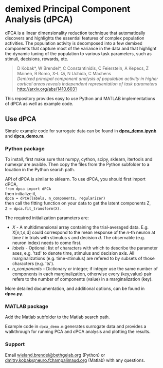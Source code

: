 demixed Principal Component Analysis (dPCA)
===========================================

dPCA is a linear dimensionality reduction technique that automatically discovers and highlights the essential features of complex population activities. The population activity is decomposed into a few demixed components that capture most of the variance in the data and that highlight the dynamic tuning of the population to various task parameters, such as stimuli, decisions, rewards, etc.

> D Kobak*, W Brendel*, C Constantinidis, C Feierstein,
A Kepecs, Z Mainen, R Romo, X-L Qi, N Uchida, C Machens<br>
> *Demixed principal component analysis of population activity in higher cortical areas reveals independent representation of task parameters*<br>
> http://arxiv.org/abs/1410.6031

This repository provides easy to use Python and MATLAB implementations of dPCA as well as example code.

## Use dPCA

Simple example code for surrogate data can be found in [**dpca_demo.ipynb**](http://nbviewer.ipython.org/github/wielandbrendel/dPCA/blob/master/python/dPCA_demo.ipynb) and **dpca_demo.m**.

### Python package

To install, first make sure that numpy, cython, scipy, sklearn, itertools and numexpr are avaible. Then copy the files from the Python subfolder to a location in the Python search path.

API of dPCA is similar to sklearn. To use dPCA, you should first import dPCA,  
`from dpca import dPCA`  
then initialize it,    
`dpca = dPCA(labels, n_components, regularizer)`    
then call the fitting function on your data to get the latent components Z,    
`Z = dpca.fit_transform(X)`.

The required initialization parameters are:
- *X* - A multidimensional array containing the trial-averaged data. E.g. X[n,t,s,d] could correspond to the mean response of the *n*-th neuron at time *t* in trials with stimulus *s* and decision *d*. The observable (e.g. neuron index) needs to come first.
- *labels* - Optional; list of characters with which to describe the parameter axes, e.g. 'tsd' to denote time, stimulus and decision axis. All marginalizations (e.g. time-stimulus) are refered to by subsets of those characters (e.g. 'ts').
- *n_components* - Dictionary or integer; if integer use the same number of components in each marginalization, otherwise every (key,value) pair refers to the number of components (value) in a marginalization (key).

More detailed documentation, and additional options, can be found in **dpca.py**.

### MATLAB package

Add the Matlab subfolder to the Matlab search path.

Example code in `dpca_demo.m` generates surrogate data and provides a walkthrough for running PCA and dPCA analysis and  plotting the results.

### Support

Email wieland.brendel@bethgelab.org (Python) or dmitry.kobak@neuro.fchampalimaud.org (Matlab) with any questions.
